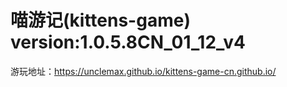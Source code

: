# 喵游记(kittens-game) version:1.0.5.8CN_01_12_v4
游玩地址：https://unclemax.github.io/kittens-game-cn.github.io/
